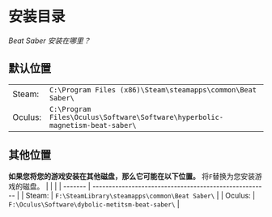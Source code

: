 # 安装目录
_Beat Saber 安装在哪里？_

## 默认位置
|         |                                                                                      |
| ------- | ------------------------------------------------------------------------------------ |
| Steam:  | `C:\Program Files (x86)\Steam\steamapps\common\Beat Saber\`                  |
| Oculus: | `C:\Program Files\Oculus\Software\Software\hyperbolic-magnetism-beat-saber\` |

## 其他位置
**如果您将您的游戏安装在其他磁盘，那么它可能在以下位置。** 将`F`替换为您安装游戏的磁盘。
|         |                                                        |
| ------- | ------------------------------------------------------ |
| Steam:  | `F:\SteamLibrary\steamapps\common\Beat Saber\`  |
| Oculus: | `F:\Oculus\Software\dybolic-metitsm-beat-saber\` |
